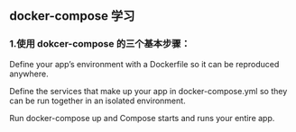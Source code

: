 ## docker-compose 学习

### 1.使用 dokcer-compose 的三个基本步骤：

Define your app’s environment with a Dockerfile so it can be reproduced anywhere.

Define the services that make up your app in docker-compose.yml so they can be run together in an isolated environment.

Run docker-compose up and Compose starts and runs your entire app.



